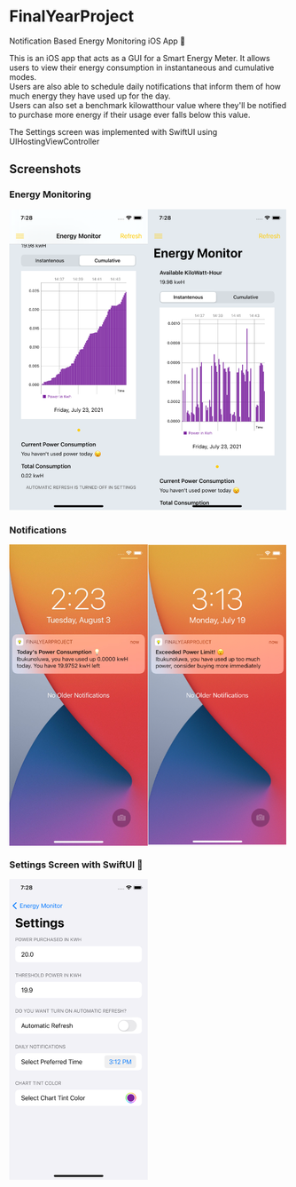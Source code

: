 # FinalYearProject
Notification Based Energy Monitoring iOS App 🚀

This is an iOS app that acts as a GUI for a Smart Energy Meter. It allows users to view their energy consumption in instantaneous and cumulative modes.     
Users are also able to schedule daily notifications that inform them of how much energy they have used up for the day.    
Users can also set a benchmark kilowatthour value where they'll be notified to purchase more energy if their usage ever falls below this value.     

The Settings screen was implemented with SwiftUI using UIHostingViewController

## Screenshots
### Energy Monitoring
<img align='left'  src="https://github.com/1Soyebo/FinalYearProject/blob/master/screenshots/cumulative1.png" width="250"/>
<img src="https://github.com/1Soyebo/FinalYearProject/blob/master/screenshots/instantaneous1.png" width="250"/>

### Notifications
<img align='left' src="https://github.com/1Soyebo/FinalYearProject/blob/master/screenshots/notification1.jpg" width="250"/>
<img src="https://github.com/1Soyebo/FinalYearProject/blob/master/screenshots/Picture%201.png" width="250"/>

### Settings Screen with SwiftUI 🥳
<img src="https://github.com/1Soyebo/FinalYearProject/blob/master/screenshots/setting1.png" width="250"/>


